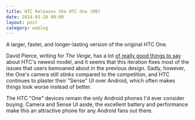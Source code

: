 ```yaml
---
title: HTC Releases the HTC One (M8)
date: 2014-03-26 00:09
layout: post
category: weblog
---
```

A larger, faster, and longer-lasting version of the original HTC One. 

David Pierce, writing for _The Verge_, has a lot [of really good things to say](http://www.theverge.com/2014/3/25/5544642/htc-one-review-m8) about HTC's newest model, and it seems that this iteration fixes most of the issues that users bemoaned about in the previous design. Sadly, however, the One's camera still stinks compared to the competition, and HTC continues to plaster their "Sense" UI over Android, which often makes things look worse instead of better. 

The HTC "One" devices remain the only Android phones I'd ever consider buying. Camera and Sense UI aside, the excellent battery and performance make this an attractive phone for any Android fans out there.